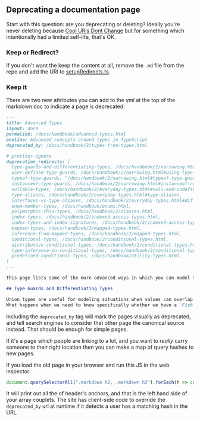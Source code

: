 ## Deprecating a documentation page

Start with this question: are you deprecating or deleting? Ideally you're never deleting because [Cool URIs Dont Change](https://www.w3.org/Provider/Style/URI.html) but for something which intentionally had a limited self-life, that's OK.

### Keep or Redirect?

If you don't want the keep the content at all, remove the `.md` file from the repo and add the URI to [setupRedirects.ts](https://github.com/microsoft/TypeScript-website/blob/v2/packages/typescriptlang-org/src/redirects/setupRedirects.ts).

### Keep it

There are two new attributes you can add to the yml at the top of the markdown doc to indicate a page is deprecated:

```md
---
title: Advanced Types
layout: docs
permalink: /docs/handbook/advanced-types.html
oneline: Advanced concepts around types in TypeScript
deprecated_by: /docs/handbook/2/types-from-types.html

# prettier-ignore
deprecation_redirects: [
  type-guards-and-differentiating-types, /docs/handbook/2/narrowing.html,
  user-defined-type-guards, /docs/handbook/2/narrowing.html#using-type-predicates,
  typeof-type-guards, "/docs/handbook/2/narrowing.html#typeof-type-guards",
  instanceof-type-guards, /docs/handbook/2/narrowing.html#instanceof-narrowing,
  nullable-types, /docs/handbook/2/everyday-types.html#null-and-undefined,
  type-aliases, /docs/handbook/2/everyday-types.html#type-aliases,
  interfaces-vs-type-aliases, /docs/handbook/2/everyday-types.html#differences-between-type-aliases-and-interfaces,
  enum-member-types, /docs/handbook/enums.html,
  polymorphic-this-types, /docs/handbook/2/classes.html,
  index-types, /docs/handbook/2/indexed-access-types.html,
  index-types-and-index-signatures, /docs/handbook/2/indexed-access-types.html,
  mapped-types, /docs/handbook/2/mapped-types.html,
  inference-from-mapped-types, /docs/handbook/2/mapped-types.html,
  conditional-types, /docs/handbook/2/conditional-types.html,
  distributive-conditional-types, /docs/handbook/2/conditional-types.html#distributive-conditional-types,
  type-inference-in-conditional-types, /docs/handbook/2/conditional-types.html#inferring-within-conditional-types,
  predefined-conditional-types, /docs/handbook/utility-types.html,
]
---

This page lists some of the more advanced ways in which you can model types, it works in tandem with the [Utility Types](/docs/handbook/utility-types.html) doc which includes types which are included in TypeScript and available globally.

## Type Guards and Differentiating Types

Union types are useful for modeling situations when values can overlap in the types they can take on.
What happens when we need to know specifically whether we have a `Fish`?
```

Including the `deprecated_by` tag will mark the pages visually as deprecated, and tell search engines to consider that other page the canonical source instead. That should be enough for simple pages.

If it's a page which people are linking to a lot, and you want to _really_ carry someone to their right location then you can make a map of query hashes to new pages.

If you load the old page in your browser and run this JS in the web inspector:

```js
document.querySelectorAll(".markdown h2, .markdown h3").forEach(h => console.log(h.id))
```

It will print out all the of header's anchors, and that is the left hand side of your array couplets. The site has client-side code to override the `deprecated_by` url at runtime if it detects a user has a matching hash in the URL.
